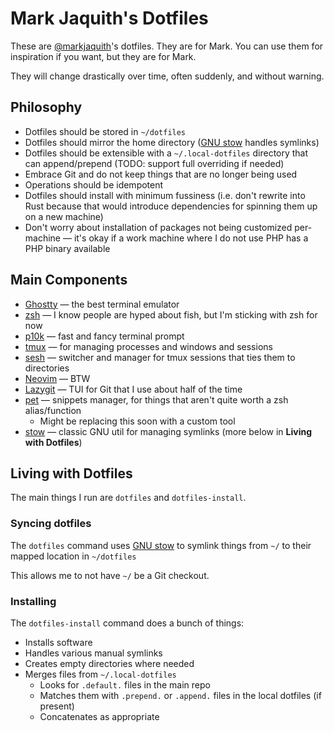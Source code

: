 # Mark Jaquith's Dotfiles

These are [@markjaquith][mj]'s dotfiles. They are for Mark. You can use them for inspiration if you want, but they are for Mark.

They will change drastically over time, often suddenly, and without warning.

## Philosophy

- Dotfiles should be stored in `~/dotfiles`
- Dotfiles should mirror the home directory ([GNU stow][stow] handles symlinks)
- Dotfiles should be extensible with a `~/.local-dotfiles` directory that can append/prepend (TODO: support full overriding if needed)
- Embrace Git and do not keep things that are no longer being used
- Operations should be idempotent
- Dotfiles should install with minimum fussiness (i.e. don't rewrite into Rust because that would introduce dependencies for spinning them up on a new machine)
- Don't worry about installation of packages not being customized per-machine — it's okay if a work machine where I do not use PHP has a PHP binary available

## Main Components

- [Ghostty][ghostty] — the best terminal emulator
- [zsh][zsh] — I know people are hyped about fish, but I'm sticking with zsh for now
- [p10k][p10k] — fast and fancy terminal prompt
- [tmux][tmux] — for managing processes and windows and sessions
- [sesh][sesh] — switcher and manager for tmux sessions that ties them to directories
- [Neovim][nvim] — BTW
- [Lazygit][lazygit] — TUI for Git that I use about half of the time
- [pet][pet] — snippets manager, for things that aren't quite worth a zsh alias/function
	- Might be replacing this soon with a custom tool
- [stow][stow] — classic GNU util for managing symlinks (more below in **Living with Dotfiles**)

## Living with Dotfiles

The main things I run are `dotfiles` and `dotfiles-install`.

### Syncing dotfiles

The `dotfiles` command uses [GNU stow][stow] to symlink things from `~/` to their mapped location in `~/dotfiles`

This allows me to not have `~/` be a Git checkout.

### Installing

The `dotfiles-install` command does a bunch of things:

- Installs software
- Handles various manual symlinks
- Creates empty directories where needed
- Merges files from `~/.local-dotfiles`
	- Looks for `.default.` files in the main repo
	- Matches them with `.prepend.` or `.append.` files in the local dotfiles (if present)
	- Concatenates as appropriate

[mj]: https://github.com/markjaquith
[ghostty]: https://ghostty.io/
[zsh]: https://www.zsh.org/
[p10k]: https://github.com/romkatv/powerlevel10k
[tmux]: https://github.com/tmux/tmux/wiki
[sesh]: https://github.com/joshmedeski/sesh
[nvim]: https://neovim.io/
[pet]: https://github.com/knqyf263/pet
[stow]: https://www.gnu.org/software/stow/
[lazygit]: https://github.com/jesseduffield/lazygit
